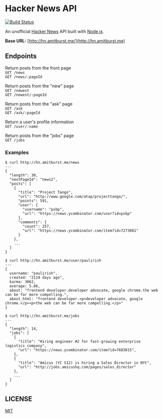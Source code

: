 # Hacker News API
[![Build Status](https://travis-ci.org/amitburst/hackernews-api.svg?branch=master)](https://travis-ci.org/amitburst/hackernews-api)

An unofficial [Hacker News](https://news.ycombinator.com/) API built with [Node.js](http://nodejs.org/).

**Base URL:** [http://hn.amitburst.me/](http://hn.amitburst.me)

## Endpoints

Return posts from the front page  
`GET /news`  
`GET /news/:pageId`

Return posts from the "new" page  
`GET /newest`  
`GET /newest/:pageId`

Return posts from the "ask" page  
`GET /ask`  
`GET /ask/:pageId`

Return a user's profile information  
`GET /user/:name`

Return posts from the "jobs" page  
`GET /jobs`

### Examples

```
$ curl http://hn.amitburst.me/news
---
{
  "length": 30,
  "nextPageId": "news2",
  "posts": [
    {
      "title": "Project Tango",
      "url": "http://www.google.com/atap/projecttango/",
      "points": 591,
      "user": {
        "username": "psbp",
        "url": "https://news.ycombinator.com/user?id=psbp"
      },
      "comments": {
        "count": 257,
        "url": "https://news.ycombinator.com/item?id=7273081"
      }
    },
    ...
  ]
}
```

```
$ curl http://hn.amitburst.me/user/paulirish
---
{
  username: "paulirish",
  created: "2119 days ago",
  karma: 3062,
  average: 5.86,
  about: "frontend developer.developer advocate, google chrome.the web can be far more compelling.",
  about_html: "frontend developer.<p>developer advocate, google chrome.</p><p>the web can be far more compelling.</p>"
}
```

```
$ curl http://hn.amitburst.me/jobs
---
{
  "length": 14,
  "jobs": [
    {
      "title": "Hiring engineer #2 for fast-growing enterprise logistics company",
      "url": "https://news.ycombinator.com/item?id=7683815",
    },
    {
      "title": "Amicus (YC S12) is hiring a Sales Director in NYC",
      "url": "http://jobs.amicushq.com/pages/sales_director"
    },
    ...
  ]
}
```

## LICENSE
[MIT](license)
